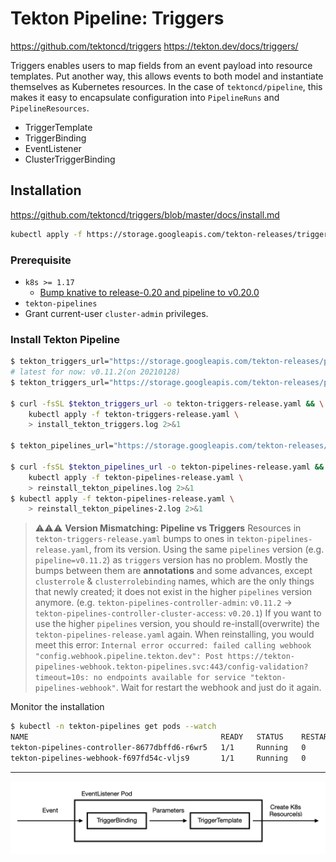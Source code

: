 # Tekton Pipeline: Triggers

https://github.com/tektoncd/triggers
https://tekton.dev/docs/triggers/

Triggers enables users to map fields from an event payload into resource templates. Put another way, this allows events to both model and instantiate themselves as Kubernetes resources. In the case of `tektoncd/pipeline`, this makes it easy to encapsulate configuration into `PipelineRuns` and `PipelineResources`.

* TriggerTemplate
* TriggerBinding
* EventListener
* ClusterTriggerBinding

## Installation

https://github.com/tektoncd/triggers/blob/master/docs/install.md

```bash
kubectl apply -f https://storage.googleapis.com/tekton-releases/triggers/previous/v0.1.0/release.yaml
```

### Prerequisite

* `k8s >= 1.17`
  * [Bump knative to release-0.20 and pipeline to v0.20.0](https://github.com/tektoncd/triggers/pull/903)
* `tekton-pipelines`
* Grant current-user `cluster-admin` privileges.

### Install Tekton Pipeline

```bash
$ tekton_triggers_url="https://storage.googleapis.com/tekton-releases/pipeline/latest/release.yaml"
# latest for now: v0.11.2(on 20210128)
$ tekton_triggers_url="https://storage.googleapis.com/tekton-releases/pipeline/previous/v0.11.2/release.yaml"

$ curl -fsSL $tekton_triggers_url -o tekton-triggers-release.yaml && \
    kubectl apply -f tekton-triggers-release.yaml \
    > install_tekton_triggers.log 2>&1

$ tekton_pipelines_url="https://storage.googleapis.com/tekton-releases/pipeline/previous/v0.20.1/release.yaml"

$ curl -fsSL $tekton_pipelines_url -o tekton-pipelines-release.yaml && \
    kubectl apply -f tekton-pipelines-release.yaml \
    > reinstall_tekton_pipelines.log 2>&1
$ kubectl apply -f tekton-pipelines-release.yaml \
    > reinstall_tekton_pipelines-2.log 2>&1
```

> :warning::warning::warning: **Version Mismatching: Pipeline vs Triggers**
> Resources in `tekton-triggers-release.yaml` bumps to ones in `tekton-pipelines-release.yaml`, from its version. Using the same `pipelines` version (e.g. `pipeline=v0.11.2`) as `triggers` version has no problem.
> Mostly the bumps between them are **annotations** and some advances, except `clusterrole` & `clusterrolebinding` names, which are the only things that newly created; it does not exist in the higher `pipelines` version anymore.
> (e.g. `tekton-pipelines-controller-admin`: `v0.11.2` -> `tekton-pipelines-controller-cluster-access`: `v0.20.1`)
> If you want to use the higher `pipelines` version, you should re-install(overwrite) the `tekton-pipelines-release.yaml` again.
> When reinstalling, you would meet this error: `Internal error occurred: failed calling webhook "config.webhook.pipeline.tekton.dev": Post https://tekton-pipelines-webhook.tekton-pipelines.svc:443/config-validation?timeout=10s: no endpoints available for service "tekton-pipelines-webhook"`. Wait for restart the webhook and just do it again.


Monitor the installation

```bash
$ kubectl -n tekton-pipelines get pods --watch
NAME                                           READY   STATUS    RESTARTS   AGE
tekton-pipelines-controller-8677dbffd6-r6wr5   1/1     Running   0          42m
tekton-pipelines-webhook-f697fd54c-vljs9       1/1     Running   0          42m
```

---

![[trigger-flow](https://tekton.dev/docs/triggers/)](TriggerFlow.png)